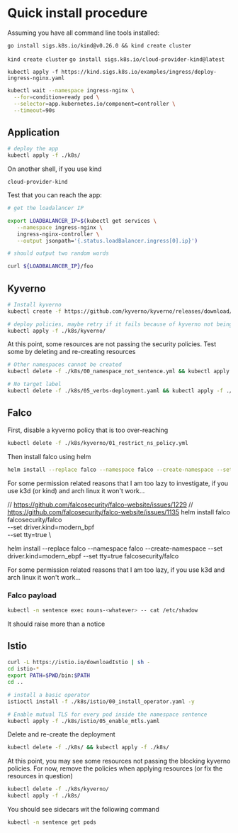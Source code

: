 # Quick install procedure

Assuming you have all command line tools installed:

`go install sigs.k8s.io/kind@v0.26.0 && kind create cluster`

`kind create cluster`
`go install sigs.k8s.io/cloud-provider-kind@latest`

`kubectl apply -f https://kind.sigs.k8s.io/examples/ingress/deploy-ingress-nginx.yaml`

```bash
kubectl wait --namespace ingress-nginx \
  --for=condition=ready pod \
  --selector=app.kubernetes.io/component=controller \
  --timeout=90s
```

## Application

```bash
# deploy the app
kubectl apply -f ./k8s/
```

On another shell, if you use kind

`cloud-provider-kind`

Test that you can reach the app:

```bash
# get the loadalancer IP

export LOADBALANCER_IP=$(kubectl get services \
   --namespace ingress-nginx \
   ingress-nginx-controller \
   --output jsonpath='{.status.loadBalancer.ingress[0].ip}')

# should output two random words

curl ${LOADBALANCER_IP}/foo
```

## Kyverno

```bash
# Install kyverno
kubectl create -f https://github.com/kyverno/kyverno/releases/download/v1.13.0/install.yaml
```

```bash
# deploy policies, maybe retry if it fails because of kyverno not being ready
kubectl apply -f ./k8s/kyverno/
```

At this point, some resources are not passing the security policies.
Test some by deleting and re-creating resources

```bash
# Other namespaces cannot be created
kubectl delete -f ./k8s/00_namespace_not_sentence.yml && kubectl apply -f ./k8s/00_namespace_not_sentence.yml
```

```bash
# No target label
kubectl delete -f ./k8s/05_verbs-deployment.yaml && kubectl apply -f ./k8s/05_verbs-deployment.yaml
```

## Falco

First, disable a kyverno policy that is too over-reaching

```bash
kubectl delete -f ./k8s/kyverno/01_restrict_ns_policy.yml
```

Then install falco using helm

```bash
helm install --replace falco --namespace falco --create-namespace --set driver.kind=modern_ebpf --set tty=true falcosecurity/falco
```

For some permission related reasons that I am too lazy to investigate, if you use k3d (or kind) and arch linux it won't work...

// https://github.com/falcosecurity/falco-website/issues/1229
// https://github.com/falcosecurity/falco-website/issues/1135
helm install falco falcosecurity/falco \
 --set driver.kind=modern_bpf \
 --set tty=true \

helm install --replace falco --namespace falco --create-namespace --set driver.kind=modern_ebpf --set tty=true falcosecurity/falco

For some permission related reasons that I am too lazy, if you use k3d and arch linux it won't work...

### Falco payload

```bash
kubectl -n sentence exec nouns-<whatever> -- cat /etc/shadow
```

It should raise more than a notice

## Istio

```bash
curl -L https://istio.io/downloadIstio | sh -
cd istio-*
export PATH=$PWD/bin:$PATH
cd ..
```

```bash
# install a basic operator
istioctl install -f ./k8s/istio/00_install_operator.yaml -y
```

```bash
# Enable mutual TLS for every pod inside the namespace sentence
kubectl apply -f ./k8s/istio/05_enable_mtls.yaml
```

Delete and re-create the deployment

```bash
kubectl delete -f ./k8s/ && kubectl apply -f ./k8s/
```

At this point, you may see some resources not passing the blocking kyverno policies.
For now, remove the policies when applying resources (or fix the resources in question)

```bash
kubectl delete -f ./k8s/kyverno/
kubectl apply -f ./k8s/
```

You should see sidecars wit the following command

```bash
kubectl -n sentence get pods
```

